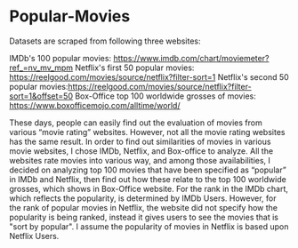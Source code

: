 # Popular-Movies

Datasets are scraped from following three websites:

IMDb's 100 popular movies: https://www.imdb.com/chart/moviemeter?ref_=nv_mv_mpm
Netflix's first 50 popular movies: https://reelgood.com/movies/source/netflix?filter-sort=1
Netflix's second 50 popular movies:https://reelgood.com/movies/source/netflix?filter-sort=1&offset=50
Box-Office top 100 worldwide grosses of movies: https://www.boxofficemojo.com/alltime/world/


These days, people can easily find out the evaluation of movies from various “movie rating” websites. However, not all the movie rating websites has the same result. In order to find out similarities of movies in various movie websites, I chose IMDb, Netflix, and Box-office to analyze. All the websites rate movies into various way, and among those availabilities, I decided on analyzing top 100 movies that have been specified as “popular” in IMDb and Netflix, then find out how these relate to the top 100 worldwide grosses, which shows in Box-Office website. For the rank in the IMDb chart, which reflects the popularity, is determined by IMDb Users. However, for the rank of popular movies in Netflix, the website did not specify how the popularity is being ranked, instead it gives users to see the movies that is "sort by popular". I assume the popularity of movies in Netflix is based upon Netflix Users.
